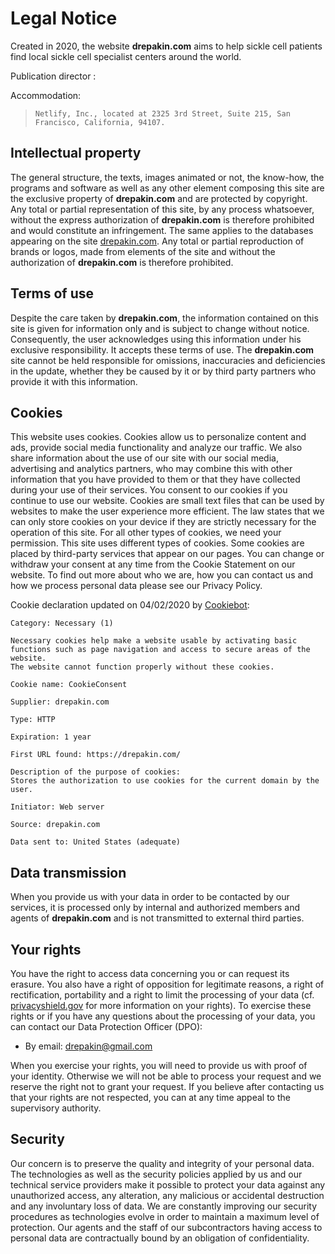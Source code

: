 # Legal Notice

Created in 2020, the website **drepakin.com** aims to help sickle cell patients find local sickle cell specialist centers around the world.

Publication director :

Accommodation:

> `Netlify, Inc., located at 2325 3rd Street, Suite 215, San Francisco, California, 94107.`

## Intellectual property

The general structure, the texts, images animated or not, the know-how, the programs and software as well as any other element composing this site are the exclusive property of **drepakin.com** and are protected by copyright.
Any total or partial representation of this site, by any process whatsoever, without the express authorization of **drepakin.com** is therefore prohibited and would constitute an infringement.
The same applies to the databases appearing on the site [drepakin.com].
Any total or partial reproduction of brands or logos, made from elements of the site and without the authorization of **drepakin.com** is therefore prohibited.

## Terms of use

Despite the care taken by **drepakin.com**, the information contained on this site is given for information only and is subject to change without notice.
Consequently, the user acknowledges using this information under his exclusive responsibility.
It accepts these terms of use.
The **drepakin.com** site cannot be held responsible for omissions, inaccuracies and deficiencies in the update, whether they be caused by it or by third party partners who provide it with this information.

## Cookies

This website uses cookies. Cookies allow us to personalize content and ads, provide social media functionality and analyze our traffic.
We also share information about the use of our site with our social media, advertising and analytics partners, who may combine this with other information that you have provided to them or that they have collected during your use of their services.
You consent to our cookies if you continue to use our website.
Cookies are small text files that can be used by websites to make the user experience more efficient.
The law states that we can only store cookies on your device if they are strictly necessary for the operation of this site.
For all other types of cookies, we need your permission.
This site uses different types of cookies. Some cookies are placed by third-party services that appear on our pages.
You can change or withdraw your consent at any time from the Cookie Statement on our website.
To find out more about who we are, how you can contact us and how we process personal data please see our Privacy Policy.

Cookie declaration updated on 04/02/2020 by [Cookiebot](https://www.cookiebot.com/):

```
Category: Necessary (1)

Necessary cookies help make a website usable by activating basic functions such as page navigation and access to secure areas of the website.
The website cannot function properly without these cookies.

Cookie name: CookieConsent

Supplier: drepakin.com

Type: HTTP

Expiration: 1 year

First URL found: https://drepakin.com/

Description of the purpose of cookies:
Stores the authorization to use cookies for the current domain by the user.

Initiator: Web server

Source: drepakin.com

Data sent to: United States (adequate)
```

## Data transmission

When you provide us with your data in order to be contacted by our services, it is processed only by internal and authorized members and agents of **drepakin.com** and is not transmitted to external third parties.

## Your rights

You have the right to access data concerning you or can request its erasure.
You also have a right of opposition for legitimate reasons, a right of rectification, portability and a right to limit the processing of your data (cf. [privacyshield.gov](https://www.privacyshield.gov/) for more information on your rights).
To exercise these rights or if you have any questions about the processing of your data, you can contact our Data Protection Officer (DPO):

- By email: [drepakin@gmail.com](mailto:drepakin@gmail.com?subject=[DPO/RGPD]&cc=tutanck@gmail.com)

When you exercise your rights, you will need to provide us with proof of your identity.
Otherwise we will not be able to process your request and we reserve the right not to grant your request.
If you believe after contacting us that your rights are not respected, you can at any time appeal to the supervisory authority.

## Security

Our concern is to preserve the quality and integrity of your personal data.
The technologies as well as the security policies applied by us and our technical service providers make it possible to protect your data against any unauthorized access, any alteration, any malicious or accidental destruction and any involuntary loss of data.
We are constantly improving our security procedures as technologies evolve in order to maintain a maximum level of protection.
Our agents and the staff of our subcontractors having access to personal data are contractually bound by an obligation of confidentiality.

[drepakin.com]: https://www.drepakin.com
[www.drepakin.com]: https://www.drepakin.com
